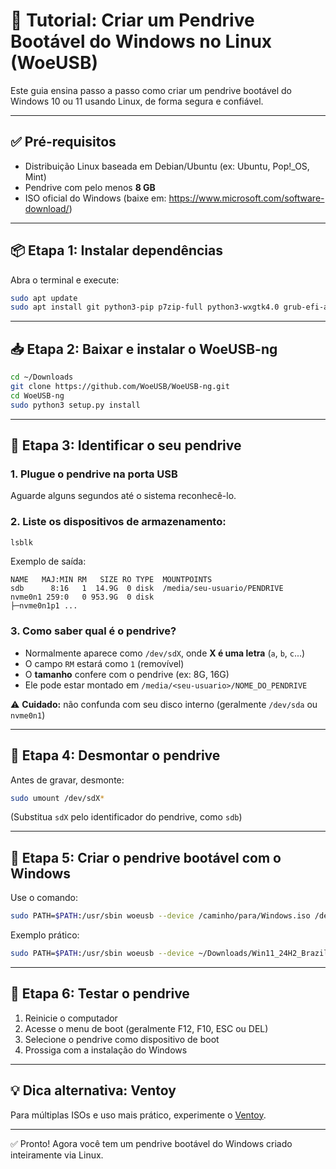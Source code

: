 # 🧰 Tutorial: Criar um Pendrive Bootável do Windows no Linux (WoeUSB)

Este guia ensina passo a passo como criar um pendrive bootável do Windows 10 ou 11 usando Linux, de forma segura e confiável.

---

## ✅ Pré-requisitos

- Distribuição Linux baseada em Debian/Ubuntu (ex: Ubuntu, Pop!_OS, Mint)
- Pendrive com pelo menos **8 GB**
- ISO oficial do Windows (baixe em: https://www.microsoft.com/software-download/)

---

## 📦 Etapa 1: Instalar dependências

Abra o terminal e execute:

```bash
sudo apt update
sudo apt install git python3-pip p7zip-full python3-wxgtk4.0 grub-efi-amd64-bin
```

---

## 📥 Etapa 2: Baixar e instalar o WoeUSB-ng

```bash
cd ~/Downloads
git clone https://github.com/WoeUSB/WoeUSB-ng.git
cd WoeUSB-ng
sudo python3 setup.py install
```

---

## 🧭 Etapa 3: Identificar o seu pendrive

### 1. Plugue o pendrive na porta USB

Aguarde alguns segundos até o sistema reconhecê-lo.

### 2. Liste os dispositivos de armazenamento:

```bash
lsblk
```

Exemplo de saída:

```
NAME   MAJ:MIN RM   SIZE RO TYPE  MOUNTPOINTS
sdb      8:16   1  14.9G  0 disk  /media/seu-usuario/PENDRIVE
nvme0n1 259:0   0 953.9G  0 disk  
├─nvme0n1p1 ...
```

### 3. Como saber qual é o pendrive?

- Normalmente aparece como `/dev/sdX`, onde **X é uma letra** (`a`, `b`, `c`...)
- O campo `RM` estará como `1` (removível)
- O **tamanho** confere com o pendrive (ex: 8G, 16G)
- Ele pode estar montado em `/media/<seu-usuario>/NOME_DO_PENDRIVE`

⚠️ **Cuidado:** não confunda com seu disco interno (geralmente `/dev/sda` ou `nvme0n1`)

---

## 🛑 Etapa 4: Desmontar o pendrive

Antes de gravar, desmonte:

```bash
sudo umount /dev/sdX*
```

(Substitua `sdX` pelo identificador do pendrive, como `sdb`)

---

## 🚀 Etapa 5: Criar o pendrive bootável com o Windows

Use o comando:

```bash
sudo PATH=$PATH:/usr/sbin woeusb --device /caminho/para/Windows.iso /dev/sdX --target-filesystem NTFS
```

Exemplo prático:

```bash
sudo PATH=$PATH:/usr/sbin woeusb --device ~/Downloads/Win11_24H2_BrazilianPortuguese_x64.iso /dev/sdb --target-filesystem NTFS
```

---

## 🧪 Etapa 6: Testar o pendrive

1. Reinicie o computador
2. Acesse o menu de boot (geralmente F12, F10, ESC ou DEL)
3. Selecione o pendrive como dispositivo de boot
4. Prossiga com a instalação do Windows

---

## 💡 Dica alternativa: Ventoy

Para múltiplas ISOs e uso mais prático, experimente o [Ventoy](https://www.ventoy.net/).

---

✅ Pronto! Agora você tem um pendrive bootável do Windows criado inteiramente via Linux.
